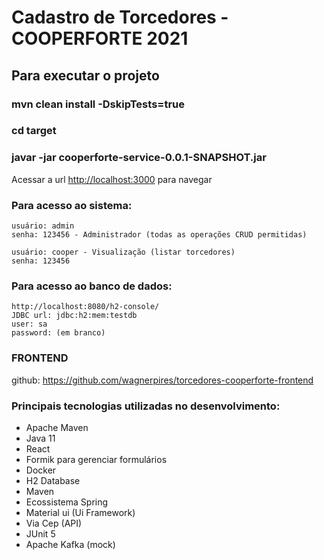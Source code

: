 # Cadastro de Torcedores - COOPERFORTE 2021

## Para executar o projeto

### mvn clean install -DskipTests=true
### cd target
### javar -jar cooperforte-service-0.0.1-SNAPSHOT.jar

Acessar a url [http://localhost:3000](http://localhost:3000) para navegar

### Para acesso ao sistema:

    usuário: admin 
	senha: 123456 - Administrador (todas as operações CRUD permitidas)
	
	usuário: cooper - Visualização (listar torcedores)
	senha: 123456

### Para acesso ao banco de dados:

    http://localhost:8080/h2-console/
    JDBC url: jdbc:h2:mem:testdb
    user: sa
    password: (em branco)

### FRONTEND

github: https://github.com/wagnerpires/torcedores-cooperforte-frontend

### Principais tecnologias utilizadas no desenvolvimento:

* Apache Maven
* Java 11
* React
* Formik para gerenciar formulários
* Docker
* H2 Database
* Maven
* Ecossistema Spring
* Material ui (Ui Framework)
* Via Cep (API)
* JUnit 5
* Apache Kafka (mock)

